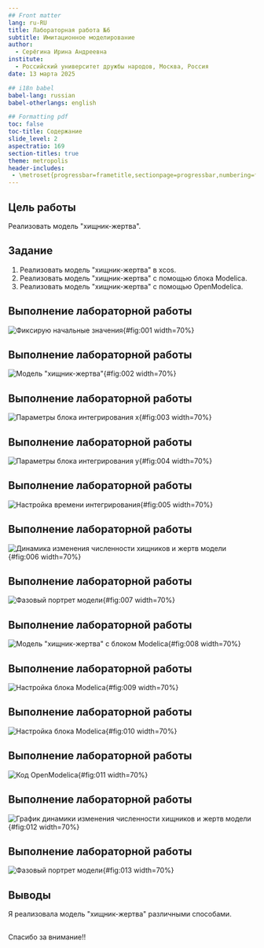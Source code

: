 ```yaml
---
## Front matter
lang: ru-RU
title: Лабораторная работа №6
subtitle: Имитационное моделирование
author:
  - Серёгина Ирина Андреевна
institute:
  - Российский университет дружбы народов, Москва, Россия
date: 13 марта 2025

## i18n babel
babel-lang: russian
babel-otherlangs: english

## Formatting pdf
toc: false
toc-title: Содержание
slide_level: 2
aspectratio: 169
section-titles: true
theme: metropolis
header-includes:
 - \metroset{progressbar=frametitle,sectionpage=progressbar,numbering=fraction}
---
```


## Цель работы

Реализовать модель "хищник-жертва".

## Задание

1. Реализовать модель "хищник-жертва" в xcos.
2. Реализовать модель "хищник-жертва" с помощью блока Modelica.
3. Реализовать модель "хищник-жертва" с помощью OpenModelica.

## Выполнение лабораторной работы

![Фиксирую начальные значения](image/1.png){#fig:001 width=70%}

## Выполнение лабораторной работы

![Модель "хищник-жертва"](image/2.png){#fig:002 width=70%}

## Выполнение лабораторной работы

![Параметры блока интегрирования x](image/3.png){#fig:003 width=70%}

## Выполнение лабораторной работы

![Параметры блока интегрирования y](image/4.png){#fig:004 width=70%}

## Выполнение лабораторной работы

![Настройка времени интегрирования](image/5.png){#fig:005 width=70%}

## Выполнение лабораторной работы

![Динамика изменения численности хищников и жертв модели](image/6.png){#fig:006 width=70%}

## Выполнение лабораторной работы

![Фазовый портрет модели](image/7.png){#fig:007 width=70%}

## Выполнение лабораторной работы

![Модель "хищник-жертва" с блоком Modelica](image/8.png){#fig:008 width=70%}

## Выполнение лабораторной работы

![Настройка блока Modelica](image/9.png){#fig:009 width=70%}

## Выполнение лабораторной работы

![Настройка блока Modelica](image/10.png){#fig:010 width=70%}

## Выполнение лабораторной работы

![Код OpenModelica](image/11.png){#fig:011 width=70%}

## Выполнение лабораторной работы

![График динамики изменения численности хищников и жертв модели](image/12.png){#fig:012 width=70%}

## Выполнение лабораторной работы

![Фазовый портрет модели](image/13.png){#fig:013 width=70%}


## Выводы

Я реализовала модель "хищник-жертва" различными способами.

## 

Спасибо за внимание!!
